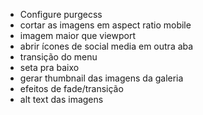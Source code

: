 - Configure purgecss
- cortar as imagens em aspect ratio mobile
- imagem maior que viewport
- abrir ícones de social media em outra aba
- transição do menu
- seta pra baixo
- gerar thumbnail das imagens da galeria
- efeitos de fade/transição
- alt text das imagens